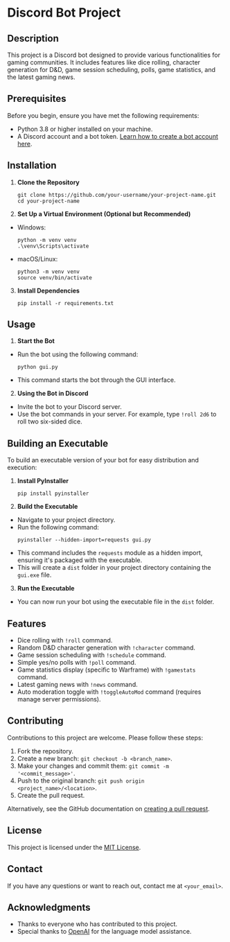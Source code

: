 # Discord Bot Project

## Description
This project is a Discord bot designed to provide various functionalities for gaming communities. It includes features like dice rolling, character generation for D&D, game session scheduling, polls, game statistics, and the latest gaming news.

## Prerequisites
Before you begin, ensure you have met the following requirements:
- Python 3.8 or higher installed on your machine.
- A Discord account and a bot token. [Learn how to create a bot account here](https://discordpy.readthedocs.io/en/stable/discord.html).

## Installation

1. **Clone the Repository**
   ```
   git clone https://github.com/your-username/your-project-name.git
   cd your-project-name
   ```

2. **Set Up a Virtual Environment (Optional but Recommended)**
- Windows:
  ```
  python -m venv venv
  .\venv\Scripts\activate
  ```
- macOS/Linux:
  ```
  python3 -m venv venv
  source venv/bin/activate
  ```

3. **Install Dependencies**
   ```
   pip install -r requirements.txt
   ```

## Usage

1. **Start the Bot**
- Run the bot using the following command:
  ```
  python gui.py
  ```
- This command starts the bot through the GUI interface.

2. **Using the Bot in Discord**
- Invite the bot to your Discord server.
- Use the bot commands in your server. For example, type `!roll 2d6` to roll two six-sided dice.

## Building an Executable
To build an executable version of your bot for easy distribution and execution:

1. **Install PyInstaller**
   ```
   pip install pyinstaller
   ```

2. **Build the Executable**
- Navigate to your project directory.
- Run the following command:
  ```
  pyinstaller --hidden-import=requests gui.py
  ```
- This command includes the `requests` module as a hidden import, ensuring it's packaged with the executable.
- This will create a `dist` folder in your project directory containing the `gui.exe` file.

3. **Run the Executable**
- You can now run your bot using the executable file in the `dist` folder.

## Features
- Dice rolling with `!roll` command.
- Random D&D character generation with `!character` command.
- Game session scheduling with `!schedule` command.
- Simple yes/no polls with `!poll` command.
- Game statistics display (specific to Warframe) with `!gamestats` command.
- Latest gaming news with `!news` command.
- Auto moderation toggle with `!toggleAutoMod` command (requires manage server permissions).

## Contributing
Contributions to this project are welcome. Please follow these steps:
1. Fork the repository.
2. Create a new branch: `git checkout -b <branch_name>`.
3. Make your changes and commit them: `git commit -m '<commit_message>'`.
4. Push to the original branch: `git push origin <project_name>/<location>`.
5. Create the pull request.

Alternatively, see the GitHub documentation on [creating a pull request](https://docs.github.com/en/github/collaborating-with-issues-and-pull-requests/creating-a-pull-request).

## License
This project is licensed under the [MIT License](LICENSE).

## Contact
If you have any questions or want to reach out, contact me at `<your_email>`.

## Acknowledgments
- Thanks to everyone who has contributed to this project.
- Special thanks to [OpenAI](https://openai.com/) for the language model assistance.
